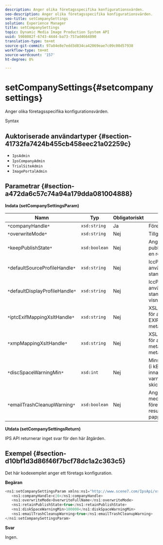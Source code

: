 ```yaml
---
description: Anger olika företagsspecifika konfigurationsvärden.
seo-description: Anger olika företagsspecifika konfigurationsvärden.
seo-title: setCompanySettings
solution: Experience Manager
title: setCompanySettings
topic: Dynamic Media Image Production System API
uuid: 5908082f-6743-4444-ba73-757ad4664890
translation-type: tm+mt
source-git-commit: 97a84e8e7edd3d834ca42069eae7c09c00d57938
workflow-type: tm+mt
source-wordcount: '157'
ht-degree: 0%

---
```



# setCompanySettings{#setcompanysettings}

Anger olika företagsspecifika konfigurationsvärden.

Syntax

## Auktoriserade användartyper {#section-41732fa7424b455cb458eec21a02259c}

* `IpsAdmin`
* `IpsCompanyAdmin`
* `TrialSiteAdmin`
* `ImagePortalAdmin`

## Parametrar {#section-a472da6c57c74a94a179dda081004888}

**Indata (setCompanySettingsParam)**

| Namn | Typ | Obligatoriskt | Beskrivning |
|---|---|---|---|
| `*`companyHandle`*` | `xsd:string` | Ja | Företagshandtag. |
| `*`overwriteMode`*` | `xsd:string` | Nej | Tillgångsöverskrivningsläge. |
| `*`keepPublishState`*` | `xsd:boolean` | Nej | Ange `true` för att bevara publiceringstillståndet när en resurs överförs igen. |
| `*`defaultSourceProfileHandle`*` | `xsd:string` | Nej | IccProfile-resurs som ska användas som standardkällfärgprofil. |
| `*`defaultDisplayProfileHandle`*` | `xsd:string` | Nej | IccProfile-resurs som ska användas som standardprofil för visningsfärg. |
| `*`iptcExifMappingXsltHandle`*` | `xsd:string` | Nej | XSL-resurs som används för att mappa IPTC- och EXIF-metadata till IPS-metadatafält. |
| `*`xmpMappingXsltHandle`*` | `xsd:string` | Nej | XSL-resurs som används för att mappa XMP metadata till IPS-metadatafält. |
| `*`discSpaceWarningMin`*` | `xsd:int` | Nej | Minsta lediga diskutrymme (i kB) som är tillgängligt innan ett varningsmeddelande skickas. |
| `*`emailTrashCleanupWarning`*` | `xsd:boolean` | Nej | Ange `true` för att skicka ett meddelande till företagsadministratörer när resurser tömts från papperskorgen. |

**Utdata (setCompanySettingsReturn)**

IPS API returnerar inget svar för den här åtgärden.

## Exempel {#section-d10bf1d3d86f46f7bcf78dc1a2c363c5}

Det här kodexemplet anger ett företags konfiguration.

**Begäran**

```java
<ns1:setCompanySettingsParam xmlns:ns1="http://www.scene7.com/IpsApi/xsd/2008-01-15">
   <ns1:companyHandle>c|6</ns1:companyHandle>
   <ns1:overwriteMode>OverwriteFullName</ns1:overwriteMode>
   <ns1:retainPublishState>true</ns1:retainPublishState>
   <ns1:diskSpaceWarningMin>100000</ns1:diskSpaceWarningMin>
   <ns1:emailTrashCleanupWarning>true</ns1:emailTrashCleanupWarning>
</ns1:setCompanySettingsParam>
```

**Svar**

Ingen.
